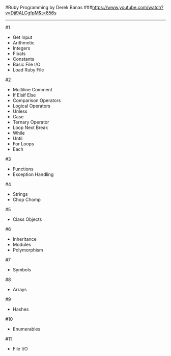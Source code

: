 #Ruby Programming by Derek Banas
###https://www.youtube.com/watch?v=Dji9ALCgfpM&t=856s

------------------------------------------------------------

#1
- Get Input
- Arithmetic
- Integers
- Floats
- Constants
- Basic File I/O
- Load Ruby File

#2
- Multiline Comment 
- If Elsif Else 
- Comparison Operators 
- Logical Operators 
- Unless 
- Case 
- Ternary Operator 
- Loop Next Break 
- While 
- Until 
- For Loops
- Each 

#3
- Functions
- Exception Handling

#4
- Strings
- Chop Chomp

#5
- Class Objects

#6
- Inheritance 
- Modules
- Polymorphism

#7
- Symbols

#8
- Arrays

#9
- Hashes
 
#10
- Enumerables

#11
- File I/O
